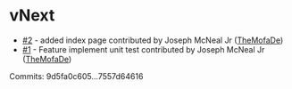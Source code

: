 # vNext

 - [#2](https://github.com/TheMofaDe/DotNetHelper-IO/pull/2) - added index page contributed by Joseph McNeal Jr ([TheMofaDe](https://github.com/TheMofaDe))
 - [#1](https://github.com/TheMofaDe/DotNetHelper-IO/pull/1) - Feature implement unit test contributed by Joseph McNeal Jr ([TheMofaDe](https://github.com/TheMofaDe))

Commits: 9d5fa0c605...7557d64616
